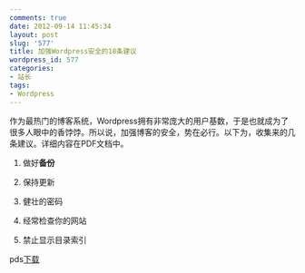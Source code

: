 ```yaml
---
comments: true
date: 2012-09-14 11:45:34
layout: post
slug: '577'
title: 加强Wordpress安全的18条建议
wordpress_id: 577
categories:
- 站长
tags:
- Wordpress
---
```


作为最热门的博客系统，Wordpress拥有非常庞大的用户基数，于是也就成为了很多人眼中的香饽饽。所以说，加强博客的安全，势在必行。以下为，收集来的几条建议。详细内容在PDF文档中。



	
  1. 做好**备份**

	
  2. 保持更新

	
  3. 健壮的密码

	
  4. 经常检查你的网站

	
  5. 禁止显示目录索引



pds[下载](https://docs.google.com/file/d/0B4GRRqxWzRx7eGFUa002S190b1U/edit)
